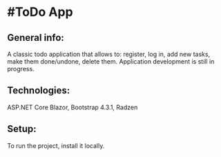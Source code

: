 # #ToDo App 

## General info:
A classic todo application that allows to: 
register, 
log in, 
add new tasks, 
make them done/undone,
delete them.
Application development is still in progress. 

## Technologies: 
ASP.NET Core Blazor, 
Bootstrap 4.3.1, 
Radzen

## Setup:
To run the project, install it locally.
